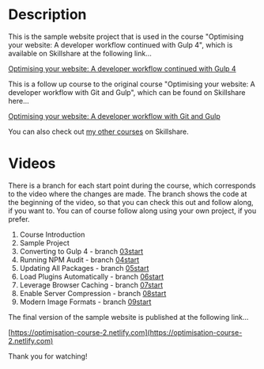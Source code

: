 Description
===========

This is the sample website project that is used in the course "Optimising your website: A developer workflow continued with Gulp 4", which is available on Skillshare at the following link...

[Optimising your website: A developer workflow continued with Gulp 4]()

This is a follow up course to the original course "Optimising your website: A developer workflow with Git and Gulp", which can be found on Skillshare here...

[Optimising your website: A developer workflow with Git and Gulp](https://www.skillshare.com/classes/Optimising-your-website-A-development-workflow-with-Git-and-Gulp/1578429632/)

You can also check out [my other courses](https://www.skillshare.com/user/riklewis) on Skillshare.

Videos
======

There is a branch for each start point during the course, which corresponds to the video where the changes are made.  The branch shows the code at the beginning of the video, so that you can check this out and follow along, if you want to.  You can of course follow along using your own project, if you prefer.

1. Course Introduction
2. Sample Project
3. Converting to Gulp 4 - branch [03start](https://github.com/riklewis/optimisation-course-2/tree/03start)
4. Running NPM Audit - branch [04start](https://github.com/riklewis/optimisation-course-2/tree/04start)
5. Updating All Packages - branch [05start](https://github.com/riklewis/optimisation-course-2/tree/05start)
6. Load Plugins Automatically - branch [06start](https://github.com/riklewis/optimisation-course-2/tree/06start)
7. Leverage Browser Caching - branch [07start](https://github.com/riklewis/optimisation-course-2/tree/07start)
8. Enable Server Compression - branch [08start](https://github.com/riklewis/optimisation-course-2/tree/08start)
9. Modern Image Formats - branch [09start](https://github.com/riklewis/optimisation-course-2/tree/09start)

The final version of the sample website is published at the following link...

[https://optimisation-course-2.netlify.com](https://optimisation-course-2.netlify.com)

Thank you for watching!
